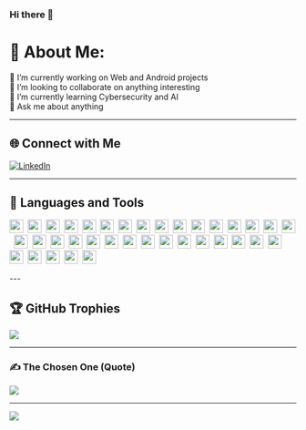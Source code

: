 ### Hi there 👋  

<!-- I'm Eyob Ketema -->

<!--
**eyop/eyop** is a ✨ _special_ ✨ repository because its `README.md` (this file) appears on your GitHub profile.

Here are some ideas to get you started:

- 🔭 I’m currently working on ...
- 🌱 I’m currently learning ...
- 👯 I’m looking to collaborate on ...
- 🤔 I’m looking for help with ...
- 💬 Ask me about ...
- 📫 How to reach me: ...
- 😄 Pronouns: ...
- ⚡ Fun fact: ...
-->

# 💫 About Me:
🔭 I’m currently working on Web and Android projects  
👯 I’m looking to collaborate on anything interesting  
🌱 I’m currently learning Cybersecurity and AI  
💬 Ask me about anything  

---

## 🌐 Connect with Me
[![LinkedIn](https://img.shields.io/badge/LinkedIn-%230077B5.svg?logo=linkedin&logoColor=white)](https://www.linkedin.com/in/eyob-ketema-14539b242/)  

---

## 🚀 Languages and Tools
<p align="left">
  <img src="https://cdn.jsdelivr.net/gh/devicons/devicon/icons/android/android-original.svg" width="24" height="24"/>&nbsp;
  <img src="https://cdn.jsdelivr.net/gh/devicons/devicon/icons/anaconda/anaconda-original.svg" width="24" height="24"/>&nbsp;
  <img src="https://cdn.jsdelivr.net/gh/devicons/devicon/icons/androidstudio/androidstudio-original.svg" width="24" height="24"/>&nbsp;
  <img src="https://cdn.jsdelivr.net/gh/devicons/devicon/icons/angularjs/angularjs-original.svg" width="24" height="24"/>&nbsp;
  <img src="https://cdn.jsdelivr.net/gh/devicons/devicon/icons/apache/apache-original.svg" width="24" height="24"/>&nbsp;
  <img src="https://cdn.jsdelivr.net/gh/devicons/devicon/icons/arduino/arduino-original.svg" width="24" height="24"/>&nbsp;
  <img src="https://cdn.jsdelivr.net/gh/devicons/devicon/icons/bash/bash-original.svg" width="24" height="24"/>&nbsp;
  <img src="https://cdn.jsdelivr.net/gh/devicons/devicon/icons/blender/blender-original.svg" width="24" height="24"/>&nbsp;
  <img src="https://cdn.jsdelivr.net/gh/devicons/devicon/icons/bootstrap/bootstrap-original.svg" width="24" height="24"/>&nbsp;
  <img src="https://cdn.jsdelivr.net/gh/devicons/devicon/icons/c/c-original.svg" width="24" height="24"/>&nbsp;
  <img src="https://cdn.jsdelivr.net/gh/devicons/devicon/icons/canva/canva-original.svg" width="24" height="24"/>&nbsp;
  <img src="https://cdn.jsdelivr.net/gh/devicons/devicon/icons/cplusplus/cplusplus-original.svg" width="24" height="24"/>&nbsp;
  <img src="https://cdn.jsdelivr.net/gh/devicons/devicon/icons/csharp/csharp-original.svg" width="24" height="24"/>&nbsp;
  <img src="https://cdn.jsdelivr.net/gh/devicons/devicon/icons/css3/css3-original.svg" width="24" height="24"/>&nbsp;
  <img src="https://cdn.jsdelivr.net/gh/devicons/devicon/icons/dart/dart-original.svg" width="24" height="24"/>&nbsp;
  <img src="https://cdn.jsdelivr.net/gh/devicons/devicon/icons/debian/debian-original.svg" width="24" height="24"/>&nbsp;
  <img src="https://cdn.jsdelivr.net/gh/devicons/devicon/icons/django/django-plain.svg" width="24" height="24"/>&nbsp;
  <img src="https://cdn.jsdelivr.net/gh/devicons/devicon/icons/docker/docker-original.svg" width="24" height="24"/>&nbsp;
  <img src="https://skillicons.dev/icons?i=express" width="24" height="24"/>&nbsp;
  <img src="https://skillicons.dev/icons?i=flask" width="24" height="24"/>&nbsp;
  <img src="https://cdn.jsdelivr.net/gh/devicons/devicon/icons/firebase/firebase-plain.svg" width="24" height="24"/>&nbsp;
  <img src="https://cdn.jsdelivr.net/gh/devicons/devicon/icons/flutter/flutter-original.svg" width="24" height="24"/>&nbsp;
  <img src="https://cdn.jsdelivr.net/gh/devicons/devicon/icons/git/git-original.svg" width="24" height="24"/>&nbsp;
  <img src="https://skillicons.dev/icons?i=gitlab" width="24" height="24"/>&nbsp;
  <img src="https://skillicons.dev/icons?i=github" width="24" height="24"/>&nbsp;
  <img src="https://cdn.jsdelivr.net/gh/devicons/devicon/icons/googlecloud/googlecloud-original.svg" width="24" height="24"/>&nbsp;
  <img src="https://cdn.jsdelivr.net/gh/devicons/devicon/icons/java/java-original.svg" width="24" height="24"/>&nbsp;
  <img src="https://cdn.jsdelivr.net/gh/devicons/devicon/icons/javascript/javascript-original.svg" width="24" height="24"/>&nbsp;
  <img src="https://cdn.jsdelivr.net/gh/devicons/devicon/icons/linux/linux-original.svg" width="24" height="24"/>&nbsp;
  <img src="https://cdn.jsdelivr.net/gh/devicons/devicon/icons/mongodb/mongodb-original.svg" width="24" height="24"/>&nbsp;
  <img src="https://cdn.jsdelivr.net/gh/devicons/devicon/icons/mysql/mysql-original.svg" width="24" height="24"/>&nbsp;
  <img src="https://cdn.jsdelivr.net/gh/devicons/devicon/icons/nodejs/nodejs-original.svg" width="24" height="24"/>&nbsp;
  <img src="https://cdn.jsdelivr.net/gh/devicons/devicon/icons/python/python-original.svg" width="24" height="24"/>&nbsp;
  <img src="https://cdn.jsdelivr.net/gh/devicons/devicon/icons/react/react-original.svg" width="24" height="24"/>&nbsp;
  <img src="https://cdn.jsdelivr.net/gh/devicons/devicon/icons/tensorflow/tensorflow-original.svg" width="24" height="24"/>&nbsp;
  <img src="https://cdn.jsdelivr.net/gh/devicons/devicon/icons/unity/unity-original.svg" width="24" height="24"/>
</p>
---

## 🏆 GitHub Trophies  
![](https://github-profile-trophy.vercel.app/?username=eyop&theme=radical&no-frame=false&no-bg=false&margin-w=4)

---

### ✍️ The Chosen One (Quote)  
![](https://quotes-github-readme.vercel.app/api?type=horizontal&theme=radical)

---

[![](https://visitcount.itsvg.in/api?id=eyop&icon=0&color=0)](https://visitcount.itsvg.in)

<!-- Proudly created with GPRM (https://gprm.itsvg.in) -->